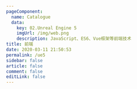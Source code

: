 ```yaml
---
pageComponent: 
  name: Catalogue
  data: 
    key: 02.Unreal Engine 5
    imgUrl: /img/web.png
    description: JavaScript、ES6、Vue框架等前端技术
title: 前端
date: 2020-03-11 21:50:53
permalink: /ue5
sidebar: false
article: false
comment: false
editLink: false
---
```


